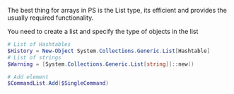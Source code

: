 The best thing for arrays in PS is the List type, its efficient and provides the usually required functionality.

You need to create a list and specify the type of objects in the list

```powershell
# List of Hashtables
$History = New-Object System.Collections.Generic.List[Hashtable]
# List of strings
$Warning = [System.Collections.Generic.List[string]]::new()

# Add element
$CommandList.Add($SingleCommand)


```